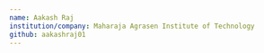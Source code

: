 ```yaml
---
name: Aakash Raj
institution/company: Maharaja Agrasen Institute of Technology
github: aakashraj01
---
```

